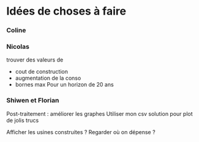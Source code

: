 # Idées de choses à faire

### Coline

### Nicolas

trouver des valeurs de

- cout de construction
- augmentation de la conso
- bornes max
  Pour un horizon de 20 ans

### Shiwen et Florian

Post-traitement : améliorer les graphes
Utiliser mon csv solution pour plot de jolis trucs

Afficher les usines construites ? Regarder où on dépense ?
